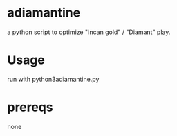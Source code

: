 # adiamantine
a python script to optimize "Incan gold" / "Diamant" play.
# Usage
run with python3adiamantine.py
# prereqs
none
